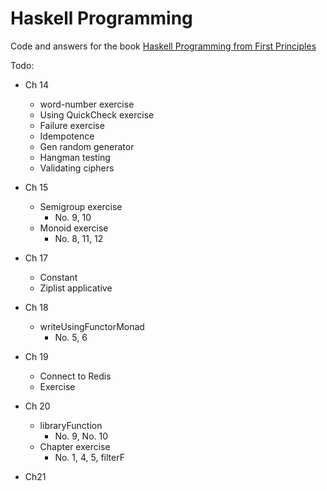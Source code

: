 # Haskell Programming

Code and answers for the book [Haskell Programming from First Principles](http://haskellbook.com/)

Todo:
* Ch 14
  * word-number exercise
  * Using QuickCheck exercise
  * Failure exercise
  * Idempotence
  * Gen random generator
  * Hangman testing
  * Validating ciphers

* Ch 15
  * Semigroup exercise
    * No. 9, 10
  * Monoid exercise
    * No. 8, 11, 12

* Ch 17
  * Constant
  * Ziplist applicative

* Ch 18
  * writeUsingFunctorMonad
    * No. 5, 6

* Ch 19
  * Connect to Redis
  * Exercise

* Ch 20
  * libraryFunction
    * No. 9, No. 10
  * Chapter exercise
    * No. 1, 4, 5, filterF

* Ch21
